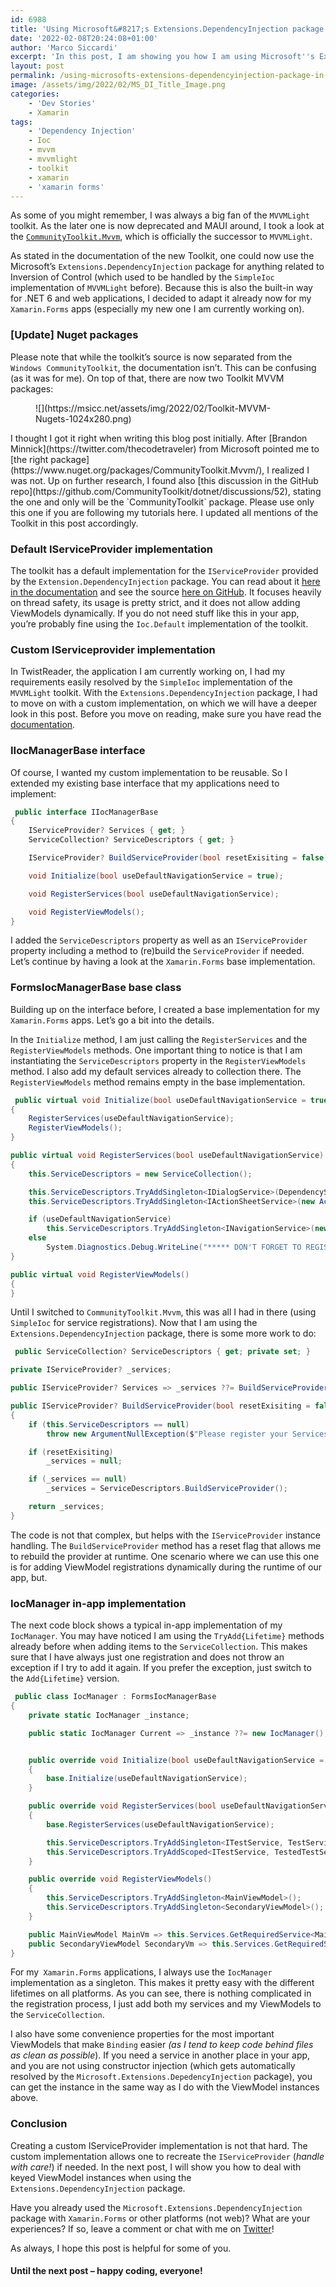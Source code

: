 ```yaml
---
id: 6988
title: 'Using Microsoft&#8217;s Extensions.DependencyInjection package in (Xamarin.Forms) MVVM applications (Part 1) [Updated]'
date: '2022-02-08T20:24:08+01:00'
author: 'Marco Siccardi'
excerpt: 'In this post, I am showing you how I am using Microsoft''s Extensions.DependencyInjection package and how I implemented my own IServiceProvider for it.'
layout: post
permalink: /using-microsofts-extensions-dependencyinjection-package-in-xamarin-forms-mvvm-applications-part-1/
image: /assets/img/2022/02/MS_DI_Title_Image.png
categories:
    - 'Dev Stories'
    - Xamarin
tags:
    - 'Dependency Injection'
    - Ioc
    - mvvm
    - mvvmlight
    - toolkit
    - xamarin
    - 'xamarin forms'
---
```


As some of you might remember, I was always a big fan of the `MVVMLight` toolkit. As the later one is now deprecated and MAUI around, I took a look at the [`CommunityToolkit.Mvvm`](https://github.com/CommunityToolkit/dotnet/tree/main/CommunityToolkit.Mvvm), which is officially the successor to `MVVMLight`.

As stated in the documentation of the new Toolkit, one could now use the Microsoft’s `Extensions.DependencyInjection` package for anything related to Inversion of Control (which used to be handled by the `SimpleIoc` implementation of `MVVMLight` before). Because this is also the built-in way for .NET 6 and web applications, I decided to adapt it already now for my `Xamarin.Forms` apps (especially my new one I am currently working on).

### \[Update\] Nuget packages

Please note that while the toolkit’s source is now separated from the `Windows CommunityToolkit`, the documentation isn’t. This can be confusing (as it was for me). On top of that, there are now two Toolkit MVVM packages:

<div class="wp-block-image"><figure class="aligncenter size-large is-resized">![](https://msicc.net/assets/img/2022/02/Toolkit-MVVM-Nugets-1024x280.png)</figure></div>I thought I got it right when writing this blog post initially. After [Brandon Minnick](https://twitter.com/thecodetraveler) from Microsoft pointed me to [the right package](https://www.nuget.org/packages/CommunityToolkit.Mvvm/), I realized I was not. Up on further research, I found also [this discussion in the GitHub repo](https://github.com/CommunityToolkit/dotnet/discussions/52), stating the one and only will be the `CommunityToolkit` package. Please use only this one if you are following my tutorials here. I updated all mentions of the Toolkit in this post accordingly.

### Default IServiceProvider implementation

The toolkit has a default implementation for the `IServiceProvider` provided by the `Extension.DependencyInjection` package. You can read about it [here in the documentation](https://docs.microsoft.com/en-us/windows/communitytoolkit/mvvm/ioc) and see the source [here on GitHub](https://github.com/CommunityToolkit/dotnet/blob/main/CommunityToolkit.Mvvm/DependencyInjection/Ioc.cs). It focuses heavily on thread safety, its usage is pretty strict, and it does not allow adding ViewModels dynamically. If you do not need stuff like this in your app, you’re probably fine using the `Ioc.Default` implementation of the toolkit.

### Custom IServiceprovider implementation

In TwistReader, the application I am currently working on, I had my requirements easily resolved by the `SimpleIoc` implementation of the `MVVMLight` toolkit. With the `Extensions.DependencyInjection` package, I had to move on with a custom implementation, on which we will have a deeper look in this post. Before you move on reading, make sure you have read the [documentation](https://docs.microsoft.com/en-us/dotnet/core/extensions/dependency-injection).

### IIocManagerBase interface

Of course, I wanted my custom implementation to be reusable. So I extended my existing base interface that my applications need to implement:

``` csharp
 public interface IIocManagerBase 
{
    IServiceProvider? Services { get; }
    ServiceCollection? ServiceDescriptors { get; }

    IServiceProvider? BuildServiceProvider(bool resetExisiting = false);

    void Initialize(bool useDefaultNavigationService = true);

    void RegisterServices(bool useDefaultNavigationService);

    void RegisterViewModels();
}
```
 
I added the `ServiceDescriptors` property as well as an `IServiceProvider` property including a method to (re)build the `ServiceProvider` if needed. Let’s continue by having a look at the `Xamarin.Forms` base implementation.

### FormsIocManagerBase base class

Building up on the interface before, I created a base implementation for my `Xamarin.Forms` apps. Let’s go a bit into the details.

In the `Initialize` method, I am just calling the `RegisterServices` and the `RegisterViewModels` methods. One important thing to notice is that I am instantiating the `ServiceDescriptors` property in the `RegisterViewModels` method. I also add my default services already to collection there. The `RegisterViewModels` method remains empty in the base implementation.

``` csharp
 public virtual void Initialize(bool useDefaultNavigationService = true)
{
    RegisterServices(useDefaultNavigationService);
    RegisterViewModels();
}

public virtual void RegisterServices(bool useDefaultNavigationService)
{
    this.ServiceDescriptors = new ServiceCollection();

    this.ServiceDescriptors.TryAddSingleton<IDialogService>(DependencyService.Get<IDialogService>());
    this.ServiceDescriptors.TryAddSingleton<IActionSheetService>(new ActionSheetService());

    if (useDefaultNavigationService)
        this.ServiceDescriptors.TryAddSingleton<INavigationService>(new NavigationService());
    else
        System.Diagnostics.Debug.WriteLine("***** DON'T FORGET TO REGISTER YOUR INavigationService INSTANCE(S)!  *****");
}

public virtual void RegisterViewModels()
{
}
```
 
Until I switched to `CommunityToolkit.Mvvm`, this was all I had in there (using `SimpleIoc` for service registrations). Now that I am using the `Extensions.DependencyInjection` package, there is some more work to do:

``` csharp
 public ServiceCollection? ServiceDescriptors { get; private set; }

private IServiceProvider? _services;

public IServiceProvider? Services => _services ??= BuildServiceProvider();

public IServiceProvider? BuildServiceProvider(bool resetExisiting = false)
{
    if (this.ServiceDescriptors == null)
        throw new ArgumentNullException($"Please register your Services and ViewModels first with the {nameof(RegisterServices)} and {nameof(RegisterViewModels)} methods.");

    if (resetExisiting)
        _services = null;

    if (_services == null)
        _services = ServiceDescriptors.BuildServiceProvider();

    return _services;
}
```
 
The code is not that complex, but helps with the `IServiceProvider` instance handling. The `BuildServiceProvider` method has a reset flag that allows me to rebuild the provider at runtime. One scenario where we can use this one is for adding ViewModel registrations dynamically during the runtime of our app, but.

### IocManager in-app implementation

The next code block shows a typical in-app implementation of my `IocManager`. You may have noticed I am using the `TryAdd{Lifetime}` methods already before when adding items to the `ServiceCollection`. This makes sure that I have always just one registration and does not throw an exception if I try to add it again. If you prefer the exception, just switch to the `Add{Lifetime}` version.

``` csharp
 public class IocManager : FormsIocManagerBase
{
    private static IocManager _instance;

    public static IocManager Current => _instance ??= new IocManager();


    public override void Initialize(bool useDefaultNavigationService = true)
    {
        base.Initialize(useDefaultNavigationService);
    }

    public override void RegisterServices(bool useDefaultNavigationService)
    {
        base.RegisterServices(useDefaultNavigationService);

        this.ServiceDescriptors.TryAddSingleton<ITestService, TestService1>();
        this.ServiceDescriptors.TryAddScoped<ITestService, TestedTestService>();
    }

    public override void RegisterViewModels()
    {
        this.ServiceDescriptors.TryAddSingleton<MainViewModel>();
        this.ServiceDescriptors.TryAddSingleton<SecondaryViewModel>();
    }

    public MainViewModel MainVm => this.Services.GetRequiredService<MainViewModel>();
    public SecondaryViewModel SecondaryVm => this.Services.GetRequiredService<SecondaryViewModel>();
}
```
 
For my` Xamarin.Forms` applications, I always use the `IocManager` implementation as a singleton. This makes it pretty easy with the different lifetimes on all platforms. As you can see, there is nothing complicated in the registration process, I just add both my services and my ViewModels to the `ServiceCollection`.

I also have some convenience properties for the most important ViewModels that make `Binding` easier *(as I tend to keep code behind files as clean as possible*). If you need a service in another place in your app, and you are not using constructor injection (which gets automatically resolved by the `Microsoft.Extensions.DepedencyInjection` package), you can get the instance in the same way as I do with the ViewModel instances above.

### Conclusion

Creating a custom IServiceProvider implementation is not that hard. The custom implementation allows one to recreate the `IServiceProvider` (*handle with care!*) if needed. In the next post, I will show you how to deal with keyed ViewModel instances when using the `Extensions.DependencyInjection` package.

Have you already used the `Microsoft.Extensions.DependencyInjection` package with `Xamarin.Forms` or other platforms (not web)? What are your experiences? If so, leave a comment or chat with me on [Twitter](https://twitter.com/msicc)!

As always, I hope this post is helpful for some of you.

#### Until the next post – happy coding, everyone!